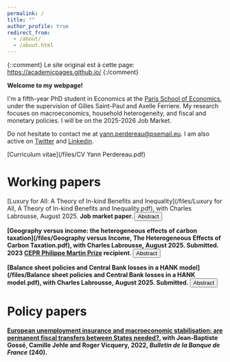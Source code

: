 ```yaml
---
permalink: /
title: ""
author_profile: true
redirect_from: 
  - /about/
  - /about.html
---
```


{::comment}
Le site original est à cette page: https://academicpages.github.io/ 
{:/comment}

**Welcome to my webpage!**

I'm a fifth-year PhD student in Economics at the [Paris School of Economics](https://www.parisschoolofeconomics.eu/en/), under the supervision of Gilles Saint-Paul and Axelle Ferriere. My research focuses on macroeconomics, household heterogeneity, and fiscal and monetary policies. I will be on the 2025-2026 Job Market.

Do not hesitate to contact me at [yann.perdereau@psemail.eu](yann.perdereau@psemail.eu). I am also active on [Twitter](https://twitter.com/YPerdereau) and [Linkedin](https://www.linkedin.com/in/yann-perdereau-5a74b3152/).

[Curriculum vitae](/files/CV Yann Perdereau.pdf)


Working papers
======
[Luxury for All: A Theory of In-kind Benefits and Inequality](/files/Luxury for All, A Theory of In-kind Benefits and Inequality.pdf), with Charles Labrousse, August 2025. <b>Job market paper<b>.
<button onclick="toggleTexte('abstract3')">Abstract</button>
<div id="abstract3" style="display:none;">
  <p>What is the optimal size of in-kind benefits, and should governments rely on subsidies or direct provision? In-kind benefits constitute over half of government expenditure in developed countries, yet most models treat them as an exogenous parameter. We develop a new theory of public spending based on two key features: government-provided goods are luxury goods, and they generate externalities that rise with equality. We show that these two conditions are necessary and sufficient for positive optimal public provision. Using empirical evidence, we demonstrate that they hold for most publicly provided goods, particularly health and education. We then embed these findings in a quantitative heterogeneous-agent model with multiple goods consumed both privately and publicly. We find that the stronger the luxury nature of a good and the higher the inequality, the greater the optimal reliance on direct provision over subsidies. Finally, we show that optimal fiscal consolidation should focus more on reducing subsidies than cutting direct provision, especially for goods also consumed privately. </p>
</div>

[Geography versus income: the heterogeneous effects of carbon taxation](/files/Geography versus Income, The Heterogeneous Effects of Carbon Taxation.pdf), with Charles Labrousse, August 2025. <b>Submitted<b>. 2023 [CEPR Philippe Martin Prize](https://cepr.org/about/news/inaugural-philippe-martin-prize-awarded-cepr-paris-symposium) recipient.
<button onclick="toggleTexte('abstract1')">Abstract</button>
<div id="abstract1" style="display:none;">
  <p>The distributive effects of carbon taxation are critical for its political acceptability and depend on both income and geographic factors. Using French administrative data, household surveys, and matched employer-employee records, we document that rural households spend 2.8 times more on fossil fuels than urban households and are employed in firms that emit 2.7 times more greenhouse gases. We incorporate these insights into a spatial heterogeneous-agent model with endogenous migration and wealth accumulation, linking spatial and macroeconomic approaches. After an increase in carbon taxes, we quantify that rural households face 20\% higher welfare losses than urban households. In an optimal revenue-recycling exercise, we compare transfers targeting income and geography, and show that neglecting for geography reduces welfare gains by 7\%. We conclude that carbon policies should account for spatial differences to improve political feasibility.</p>
</div>

[Balance sheet policies and Central Bank losses in a HANK model](/files/Balance sheet policies and Central Bank losses in a HANK model.pdf), with Charles Labrousse, August 2025. <b>Submitted<b>.
<button onclick="toggleTexte('abstract2')">Abstract</button>
<div id="abstract2" style="display:none;">
  <p>What are the effects of central bank balance sheet expansion, and should we worry about central bank losses? Using a Heterogeneous-Agent New Keynesian model incorporating money in utility and an endogenous zero lower bound (ZLB), we study the fiscal-monetary interactions of central bank balance sheet policies. We find that the overall efficiency of asset purchase programs depends on the combination of the expected future size of the balance sheet and the fiscal transmission of central bank losses. First, permanent balance sheet expansions stimulate the economy in the long run and by anticipation, increase inflation and output during the ZLB episode, as they interact with distortionary taxes and imperfect capital markets. Second, upon exiting the ZLB, the central bank incurs losses; issuing securities to offset these losses is more welfare-enhancing than raising taxes.</p>
</div>



Policy papers
======
[European unemployment insurance and macroeconomic stabilisation: are permanent fiscal transfers between States needed?](/files/bulletin_bdf_yann.pdf), with Jean-Baptiste Gossé, Camille Jehle and Roger Vicquery, 2022, <i>Bulletin de la Banque de France</i> (240).





<script>
  function toggleTexte(id) {
    var texte = document.getElementById(id);
    if (texte.style.display === "none") {
      texte.style.display = "block";
    } else {
      texte.style.display = "none";
    }
  }
</script>

